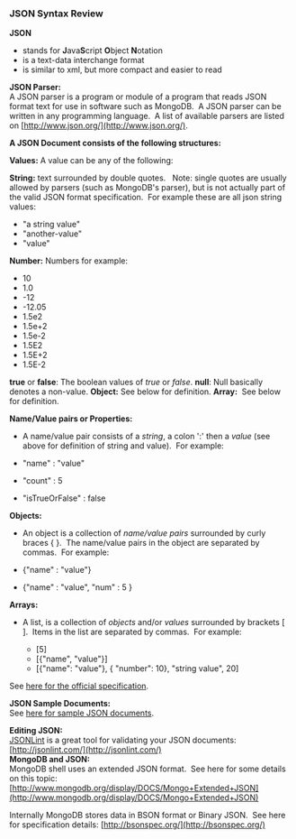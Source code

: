  

### JSON Syntax Review

**JSON**  

* stands for **J**ava**S**cript **O**bject **N**otation
* is a text-data interchange format
* is similar to xml, but more compact and easier to read

**JSON Parser:**  
A JSON parser is a program or module of a program that reads JSON format text for use in software such as MongoDB.  A JSON parser can be written in any programming language.  A list of available parsers are listed on [http://www.json.org/](http://www.json.org/).  
  
**A JSON Document consists of the following structures:**  

**Values:** A value can be any of the following:

**String:** text surrounded by double quotes.    Note: single quotes are usually allowed by parsers (such as MongoDB's parser), but is not actually part of the valid JSON format specification.  For example these are all json string values:

  * "a string value"
  * "another-value"
  * "value"

**Number:** Numbers for example:

  * 10
  * 1.0
  * -12
  * -12.05
  * 1.5e2
  * 1.5e+2
  * 1.5e-2
  * 1.5E2
  * 1.5E+2
  * 1.5E-2

**true** or **false**: The boolean values of _true_ or _false_.
**null**: Null basically denotes a non-value.
**Object:** See below for definition.
**Array:**  See below for definition.

**Name/Value pairs or Properties:**

* A name/value pair consists of a _string_, a colon ':' then a _value_ (see above for definition of string and value).  For example:

* "name" : "value"
* "count" : 5
* "isTrueOrFalse" : false

**Objects:**

* An object is a collection of _name/value pairs_ surrounded by curly braces { }.  The name/value pairs in the object are separated by commas.  For example:

* {"name" : "value"}
* {"name" : "value", "num" : 5 }

**Arrays:**

* A list, is a collection of _objects_ and/or _values_ surrounded by brackets \[ \].  Items in the list are separated by commas.  For example:

  * \[5\]
  * \[{"name", "value"}\]
  * \[{"name": "value"}, { "number": 10}, "string value", 20\]

See [here for the official specification](http://json.org/).  
  
**JSON Sample Documents:**  
See [here for sample JSON documents](http://json.org/example.html).  
  
**Editing JSON:**  
[JSONLint](http://jsonlint.com/) is a great tool for validating your JSON documents: [http://jsonlint.com/](http://jsonlint.com/)  
**MongoDB and JSON:**  
MongoDB shell uses an extended JSON format.  See here for some details on this topic: [http://www.mongodb.org/display/DOCS/Mongo+Extended+JSON](http://www.mongodb.org/display/DOCS/Mongo+Extended+JSON)  
  
Internally MongoDB stores data in BSON format or Binary JSON.  See here for specification details: [http://bsonspec.org/](http://bsonspec.org/)
